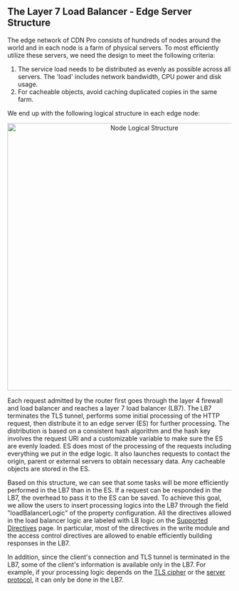 ## The Layer 7 Load Balancer - Edge Server Structure

The edge network of CDN Pro consists of hundreds of nodes around the world and in each
node is a farm of physical servers. To most efficiently utilize these servers, we need the design to meet the following criteria:

1. The service load needs to be distributed as evenly as possible across all servers. The 
'load' includes network bandwidth, CPU power and disk usage.
2. For cacheable objects, avoid caching duplicated copies in the same farm.

We end up with the following logical structure in each edge node:
<p align=center><img src="/docs/edge-logic/lb7-es-structure.png" alt="Node Logical Structure" width="600"></p>
Each request admitted by the router first goes through the layer 4 firewall and load balancer and reaches
a layer 7 load balancer (LB7). The LB7 terminates the TLS tunnel, performs some initial processing of the
HTTP request, then distribute it to an edge server (ES) for further processing. The distribution is
based on a consistent hash algorithm and the hash key involves the request URI and a customizable
variable to make sure the ES are evenly loaded. ES does most of the processing of the requests including
everything we put in the edge logic. It also launches requests to contact the origin, parent or 
external servers to obtain necessary data. Any cacheable objects are stored in the ES.

Based on this structure, we can see that some tasks will be more efficiently performed in
the LB7 than in the ES. If a request can be responded in
the LB7, the overhead to pass it to the ES can be saved. To achieve this goal, we allow the
users to insert processing logics into the LB7 through the field "loadBalancerLogic" of
the property configuration. All the directives allowed in the load balancer logic are labeled
with <span class="badge">LB logic</span> on the [Supported Directives](supported-directives) page.
In particular, most of the directives in the write module and the access control directives
are allowed to enable efficiently building responses in the LB7.

In addition, since the client's connection and TLS tunnel is terminated in the LB7, some of the
client's information is available only in the LB7. For example, if your processing logic depends on 
the [TLS cipher](built-in-variables#ssl_cipher) or the [server protocol](built-in-variables#server_protocol), 
it can only be done in the LB7.